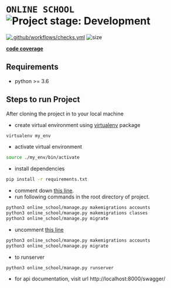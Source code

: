 # **`ONLINE SCHOOL`** <img alt="Project stage: Development" src="https://img.shields.io/badge/Project%20Stage-Development-yellowgreen.svg" />

[![.github/workflows/checks.yml](https://github.com/AhzamAhmed6/online_school/actions/workflows/checks.yml/badge.svg)](https://github.com/AhzamAhmed6/online_school/actions/workflows/checks.yml) ![size](https://img.shields.io/github/languages/code-size/ahzamahmed6/online_school)

[**code coverage**](https://ahzamahmed6.github.io/code_cov/)

## Requirements

- python >= 3.6

## Steps to run Project

After cloning the project in to your local machine

- create virtual environment using [virtualenv](https://pypi.org/project/virtualenv/) package

```sh
virtualenv my_env
```

- activate virtual environment

```sh
source ./my_env/bin/activate
```

- install dependencies

```sh
pip install -r requirements.txt
```

- comment down [this line](https://github.com/AhzamAhmed6/online_school/blob/d8c6c25112b14ff88e39ad88256c50245a75c193/online_school/accounts/models/student_models.py#L51).
- run following commands in the root directory of project.

```sh
python3 online_school/manage.py makemigrations accounts
python3 online_school/manage.py makemigrations classes
python3 online_school/manage.py migrate
```

- uncomment [this line](https://github.com/AhzamAhmed6/online_school/blob/d8c6c25112b14ff88e39ad88256c50245a75c193/online_school/accounts/models/student_models.py#L51)

```sh
python3 online_school/manage.py makemigrations accounts
python3 online_school/manage.py migrate
```

- to runserver

```sh
python3 online_school/manage.py runserver
```

- for api documentation, visit url http://localhost:8000/swagger/
